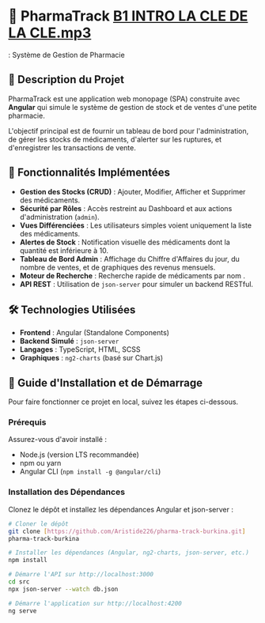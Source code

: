 
# 💊 PharmaTrack [B1 INTRO  LA CLE DE LA CLE.mp3](https://github.com/user-attachments/files/22931910/B1.INTRO.LA.CLE.DE.LA.CLE.mp3)
: Système de Gestion de Pharmacie

## 📝 Description du Projet

PharmaTrack est une application web monopage (SPA) construite avec **Angular** qui simule le système de gestion de stock et de ventes d'une petite pharmacie.

L'objectif principal est de fournir un tableau de bord pour l'administration, de gérer les stocks de médicaments, d'alerter sur les ruptures, et d'enregistrer les transactions de vente.

## 🌟 Fonctionnalités Implémentées

* **Gestion des Stocks (CRUD)** : Ajouter, Modifier, Afficher et Supprimer des médicaments.
* **Sécurité par Rôles** : Accès restreint au Dashboard et aux actions d'administration (`admin`).
* **Vues Différenciées** : Les utilisateurs simples voient uniquement la liste des médicaments.
* **Alertes de Stock** : Notification visuelle des médicaments dont la quantité est inférieure à 10.
* **Tableau de Bord Admin** : Affichage du Chiffre d'Affaires du jour, du nombre de ventes, et de graphiques des revenus mensuels.
* **Moteur de Recherche** : Recherche rapide de médicaments par nom .
* **API REST** : Utilisation de `json-server` pour simuler un backend RESTful.

## 🛠️ Technologies Utilisées

* **Frontend** : Angular (Standalone Components)
* **Backend Simulé** : `json-server`
* **Langages** : TypeScript, HTML, SCSS
* **Graphiques** : `ng2-charts` (basé sur Chart.js)

## 🚀 Guide d'Installation et de Démarrage

Pour faire fonctionner ce projet en local, suivez les étapes ci-dessous.

### Prérequis

Assurez-vous d'avoir installé :
* Node.js (version LTS recommandée)
* npm ou yarn
* Angular CLI (`npm install -g @angular/cli`)

### Installation des Dépendances

Clonez le dépôt et installez les dépendances Angular et json-server :

```bash
# Cloner le dépôt
git clone [https://github.com/Aristide226/pharma-track-burkina.git]
pharma-track-burkina

# Installer les dépendances (Angular, ng2-charts, json-server, etc.)
npm install

# Démarre l'API sur http://localhost:3000
cd src
npx json-server --watch db.json

# Démarre l'application sur http://localhost:4200
ng serve
